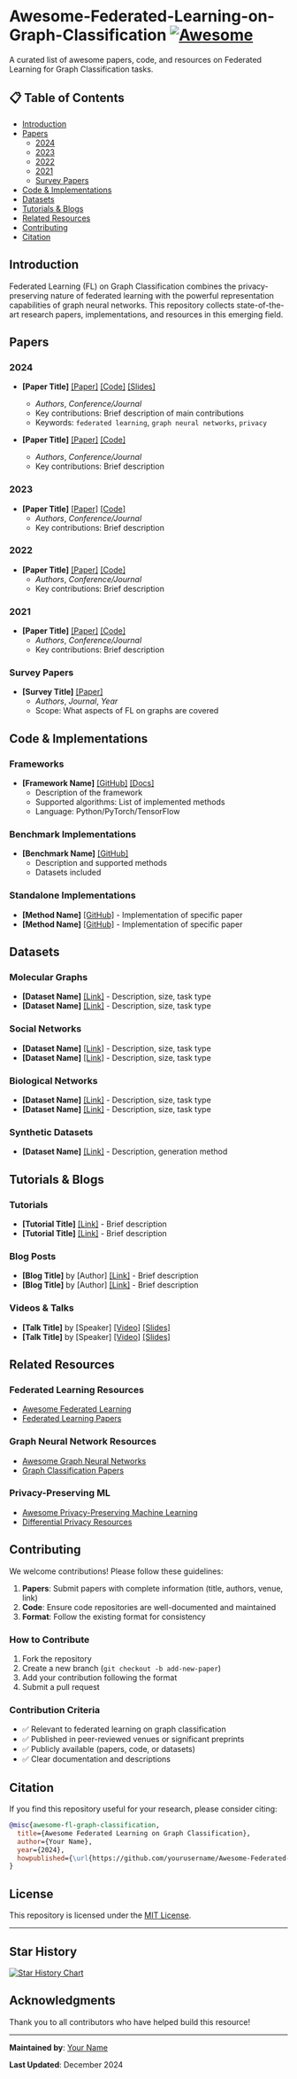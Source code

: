 # Awesome-Federated-Learning-on-Graph-Classification [![Awesome](https://awesome.re/badge.svg)](https://awesome.re)

A curated list of awesome papers, code, and resources on Federated Learning for Graph Classification tasks.

## 📋 Table of Contents
- [Introduction](#introduction)
- [Papers](#papers)
  - [2024](#2024)
  - [2023](#2023)
  - [2022](#2022)
  - [2021](#2021)
  - [Survey Papers](#survey-papers)
- [Code & Implementations](#code--implementations)
- [Datasets](#datasets)
- [Tutorials & Blogs](#tutorials--blogs)
- [Related Resources](#related-resources)
- [Contributing](#contributing)
- [Citation](#citation)

## Introduction

Federated Learning (FL) on Graph Classification combines the privacy-preserving nature of federated learning with the powerful representation capabilities of graph neural networks. This repository collects state-of-the-art research papers, implementations, and resources in this emerging field.

## Papers

### 2024
- **[Paper Title]** [[Paper]](link) [[Code]](link) [[Slides]](link)
  - *Authors*, *Conference/Journal*
  - Key contributions: Brief description of main contributions
  - Keywords: `federated learning`, `graph neural networks`, `privacy`

- **[Paper Title]** [[Paper]](link) [[Code]](link)
  - *Authors*, *Conference/Journal*
  - Key contributions: Brief description

### 2023
- **[Paper Title]** [[Paper]](link) [[Code]](link)
  - *Authors*, *Conference/Journal*
  - Key contributions: Brief description

### 2022
- **[Paper Title]** [[Paper]](link) [[Code]](link)
  - *Authors*, *Conference/Journal*
  - Key contributions: Brief description

### 2021
- **[Paper Title]** [[Paper]](link) [[Code]](link)
  - *Authors*, *Conference/Journal*
  - Key contributions: Brief description

### Survey Papers
- **[Survey Title]** [[Paper]](link)
  - *Authors*, *Journal*, *Year*
  - Scope: What aspects of FL on graphs are covered

## Code & Implementations

### Frameworks
- **[Framework Name]** [[GitHub]](link) [[Docs]](link)
  - Description of the framework
  - Supported algorithms: List of implemented methods
  - Language: Python/PyTorch/TensorFlow

### Benchmark Implementations
- **[Benchmark Name]** [[GitHub]](link)
  - Description and supported methods
  - Datasets included

### Standalone Implementations
- **[Method Name]** [[GitHub]](link) - Implementation of specific paper
- **[Method Name]** [[GitHub]](link) - Implementation of specific paper

## Datasets

### Molecular Graphs
- **[Dataset Name]** [[Link]](link) - Description, size, task type
- **[Dataset Name]** [[Link]](link) - Description, size, task type

### Social Networks
- **[Dataset Name]** [[Link]](link) - Description, size, task type
- **[Dataset Name]** [[Link]](link) - Description, size, task type

### Biological Networks
- **[Dataset Name]** [[Link]](link) - Description, size, task type
- **[Dataset Name]** [[Link]](link) - Description, size, task type

### Synthetic Datasets
- **[Dataset Name]** [[Link]](link) - Description, generation method

## Tutorials & Blogs

### Tutorials
- **[Tutorial Title]** [[Link]](link) - Brief description
- **[Tutorial Title]** [[Link]](link) - Brief description

### Blog Posts
- **[Blog Title]** by [Author] [[Link]](link) - Brief description
- **[Blog Title]** by [Author] [[Link]](link) - Brief description

### Videos & Talks
- **[Talk Title]** by [Speaker] [[Video]](link) [[Slides]](link)
- **[Talk Title]** by [Speaker] [[Video]](link) [[Slides]](link)

## Related Resources

### Federated Learning Resources
- [Awesome Federated Learning](https://github.com/weimingwill/awesome-federated-learning)
- [Federated Learning Papers](link)

### Graph Neural Network Resources
- [Awesome Graph Neural Networks](https://github.com/GRAND-Lab/Awesome-Graph-Neural-Networks)
- [Graph Classification Papers](link)

### Privacy-Preserving ML
- [Awesome Privacy-Preserving Machine Learning](link)
- [Differential Privacy Resources](link)

## Contributing

We welcome contributions! Please follow these guidelines:

1. **Papers**: Submit papers with complete information (title, authors, venue, link)
2. **Code**: Ensure code repositories are well-documented and maintained
3. **Format**: Follow the existing format for consistency

### How to Contribute
1. Fork the repository
2. Create a new branch (`git checkout -b add-new-paper`)
3. Add your contribution following the format
4. Submit a pull request

### Contribution Criteria
- ✅ Relevant to federated learning on graph classification
- ✅ Published in peer-reviewed venues or significant preprints
- ✅ Publicly available (papers, code, or datasets)
- ✅ Clear documentation and descriptions

## Citation

If you find this repository useful for your research, please consider citing:

```bibtex
@misc{awesome-fl-graph-classification,
  title={Awesome Federated Learning on Graph Classification},
  author={Your Name},
  year={2024},
  howpublished={\url{https://github.com/yourusername/Awesome-Federated-Learning-on-Graph-Classification}}
}
```

## License

This repository is licensed under the [MIT License](LICENSE).

---

## Star History

[![Star History Chart](https://api.star-history.com/svg?repos=yourusername/Awesome-Federated-Learning-on-Graph-Classification&type=Date)](https://star-history.com/#yourusername/Awesome-Federated-Learning-on-Graph-Classification&Date)

## Acknowledgments

Thank you to all contributors who have helped build this resource!

---

**Maintained by**: [Your Name](https://github.com/yourusername)

**Last Updated**: December 2024
